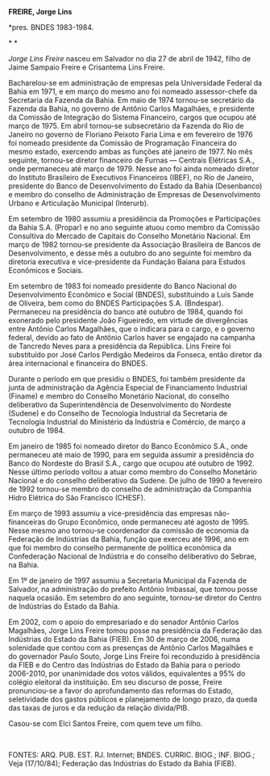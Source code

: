 **FREIRE, Jorge Lins**

\*pres. BNDES 1983-1984.

* *

*Jorge Lins Freire* nasceu em Salvador no dia 27 de abril de 1942, filho
de Jaime Sampaio Freire e Crisantema Lins Freire.

Bacharelou-se em administração de empresas pela Universidade Federal da
Bahia em 1971, e em março do mesmo ano foi nomeado assessor-chefe da
Secretaria da Fazenda da Bahia. Em maio de 1974 tornou-se secretário da
Fazenda da Bahia, no governo de Antônio Carlos Magalhães, e presidente
da Comissão de Integração do Sistema Financeiro, cargos que ocupou até
março de 1975. Em abril tornou-se subsecretário da Fazenda do Rio de
Janeiro no governo de Floriano Peixoto Faria Lima e em fevereiro de 1976
foi nomeado presidente da Comissão de Programação Financeira do mesmo
estado, exercendo ambas as funções até janeiro de 1977. No mês seguinte,
tornou-se diretor financeiro de Furnas — Centrais Elétricas S.A., onde
permaneceu até março de 1979. Nesse ano foi ainda nomeado diretor do
Instituto Brasileiro de Executivos Financeiros (IBEF), no Rio de
Janeiro, presidente do Banco de Desenvolvimento do Estado da Bahia
(Desenbanco) e membro do conselho de Administração de Empresas de
Desenvolvimento Urbano e Articulação Municipal (Interurb).

Em setembro de 1980 assumiu a presidência da Promoções e Participações
da Bahia S.A. (Propar) e no ano seguinte atuou como membro da Comissão
Consultiva do Mercado de Capitais do Conselho Monetário Nacional. Em
março de 1982 tornou-se presidente da Associação Brasileira de Bancos de
Desenvolvimento, e desse mês a outubro do ano seguinte foi membro da
diretoria executiva e vice-presidente da Fundação Baiana para Estudos
Econômicos e Sociais.

Em setembro de 1983 foi nomeado presidente do Banco Nacional do
Desenvolvimento Econômico e Social (BNDES), substituindo a Luís Sande de
Oliveira, bem como do BNDES Participações S.A. (Bndespar). Permaneceu na
presidência do banco até outubro de 1984, quando foi exonerado pelo
presidente João Figueiredo, em virtude de divergências entre Antônio
Carlos Magalhães, que o indicara para o cargo, e o governo federal,
devido ao fato de Antônio Carlos haver se engajado na campanha de
Tancredo Neves para a presidência da República. Lins Freire foi
substituído por José Carlos Perdigão Medeiros da Fonseca, então diretor
da área internacional e financeira do BNDES.

Durante o período em que presidiu o BNDES, foi também presidente da
junta de administração da Agência Especial de Financiamento Industrial
(Finame) e membro do Conselho Monetário Nacional, do conselho
deliberativo da Superintendência de Desenvolvimento do Nordeste (Sudene)
e do Conselho de Tecnologia Industrial da Secretaria de Tecnologia
Industrial do Ministério da Indústria e Comércio, de março a outubro de
1984.

Em janeiro de 1985 foi nomeado diretor do Banco Econômico S.A., onde
permaneceu até maio de 1990, para em seguida assumir a presidência do
Banco do Nordeste do Brasil S.A., cargo que ocupou até outubro de 1992.
Nesse último período voltou a atuar como membro do Conselho Monetário
Nacional e do conselho deliberativo da Sudene. De julho de 1990 a
fevereiro de 1992 tornou-se membro do conselho de administração da
Companhia Hidro Elétrica do São Francisco (CHESF).

Em março de 1993 assumiu a vice-presidência das empresas não-financeiras
do Grupo Econômico, onde permaneceu até agosto de 1995. Nesse mesmo ano
tornou-se coordenador da comissão de economia da Federação de Indústrias
da Bahia, função que exerceu até 1996, ano em que foi membro do conselho
permanente de política econômica da Confederação Nacional de Indústria e
do conselho deliberativo do Sebrae, na Bahia.

Em 1º de janeiro de 1997 assumiu a Secretaria Municipal da Fazenda de
Salvador, na administração do prefeito Antônio Imbassaí, que tomou posse
naquela ocasião. Em setembro do ano seguinte, tornou-se diretor do
Centro de Indústrias do Estado da Bahia.

Em 2002, com o apoio do empresariado e do senador Antônio Carlos
Magalhães, Jorge Lins Freire tomou posse na presidência da Federação das
Indústrias do Estado da Bahia (FIEB). Em 30 de março de 2006, numa
solenidade que contou com as presenças de Antônio Carlos Magalhães e do
governador Paulo Souto, Jorge Lins Freire foi reconduzido à presidência
da FIEB e do Centro das Indústrias do Estado da Bahia para o período
2006-2010, por unanimidade dos votos válidos, equivalentes a 95% do
colégio eleitoral da instituição. Em seu discurso de posse, Freire
pronunciou-se a favor do aprofundamento das reformas do Estado,
seletividade dos gastos públicos e planejamento de longo prazo, da queda
das taxas de juros e da redução da relação dívida/PIB.

Casou-se com Elci Santos Freire, com quem teve um filho.

 

FONTES: ARQ. PUB. EST. RJ. Internet; BNDES. CURRIC. BIOG.; INF. BIOG.;
Veja (17/10/84); Federação das Indústrias do Estado da Bahia (FIEB).

 
